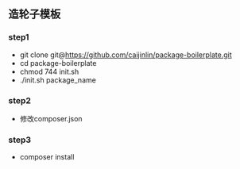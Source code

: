 ## 造轮子模板

### step1

- git clone git@https://github.com/caijinlin/package-boilerplate.git
- cd package-boilerplate
- chmod 744 init.sh
- ./init.sh package_name

### step2

- 修改composer.json

### step3

- composer install
